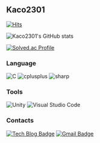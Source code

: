 ## Kaco2301

[![Hits](https://hits.seeyoufarm.com/api/count/incr/badge.svg?url=https%3A%2F%2Fgithub.com%2Fkaco2301&count_bg=%233DC8A4&title_bg=%23585858&icon=&icon_color=%23E7E7E7&title=hits&edge_flat=false)](https://hits.seeyoufarm.com)


![Kaco2301's GitHub stats](https://github-readme-stats.vercel.app/api?username=kaco2301&show_icons=true&theme=radical)

[![Solved.ac Profile](http://mazassumnida.wtf/api/v2/generate_badge?boj=kaco2301)](https://solved.ac/kaco2301/)
### Language
![C](https://img.shields.io/badge/C-A8B9CC.svg?&style=for-the-badge&logo=C&logoColor=black)
![cplusplus](https://img.shields.io/badge/cplusplus-00599C.svg?&style=for-the-badge&logo=cplusplus&logoColor=black)
![sharp](https://img.shields.io/badge/sharp-99CC00.svg?&style=for-the-badge&logo=sharp&logoColor=black)

### Tools
![Unity](https://img.shields.io/badge/Unity-4D53E8.svg?&style=for-the-badge&logo=Unity&logoColor=black)
![Visual Studio Code](https://img.shields.io/badge/Visual%20Studio%20Code-007ACC.svg?&style=for-the-badge&logo=Visual%20Studio%20Code&logoColor=black)


### Contacts
[![Tech Blog Badge](http://img.shields.io/badge/-Tech%20blog-black?style=flat-square&logo=github&link=https://https://kacodang.tistory.com/)](https://kacodang.tistory.com/)
[![Gmail Badge](https://img.shields.io/badge/Gmail-d14836?style=flat-square&logo=Gmail&logoColor=white&link=mailto:kaco2301@gmail.com)](kaco2301@gmail.com)


